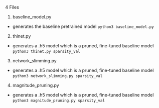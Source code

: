 4 Files
1. baseline_model.py 
- generates the baseline pretrained model
`python3 baseline_model.py`

2. thinet.py
- generates a .h5 model which is a pruned, fine-tuned baseline model
`python3 thinet.py sparsity_val`

3. network_slimming.py
- generates a .h5 model which is a pruned, fine-tuned baseline model
`python3 network_slimming.py sparsity_val`

4. magnitude_pruning.py
- generates a .h5 model which is a pruned, fine-tuned baseline model
`python3 magnitude_pruning.py sparsity_val`
